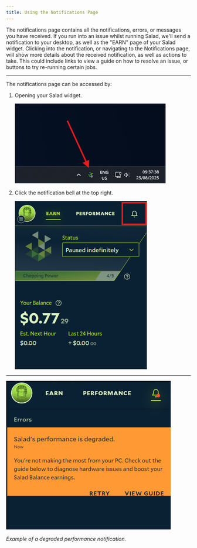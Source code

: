```yaml
---
title: Using the Notifications Page
---
```


The notifications page contains all the notifications, errors, or messages you have received. If you run into an issue
whilst running Salad, we'll send a notification to your desktop, as well as the "EARN" page of your Salad widget.
Clicking into the notification, or navigating to the Notifications page, will show more details about the received
notification, as well as actions to take. This could include links to view a guide on how to resolve an issue, or
buttons to try re-running certain jobs.

---

The notifications page can be accessed by:

1. Opening your Salad widget.

   ![opening the salad app](../../../../content/images/guides/using-salad/using-the-notifications-page-1.png)

2. Click the notification bell at the top right.

   ![selecting the notifications page in the salad app](../../../../content/images/guides/using-salad/using-the-notifications-page-2.png)

---

![example screenshot of an error in the salad app](../../../../content/images/guides/using-salad/using-the-notifications-page-3.png)

_Example of a degraded performance notification._
